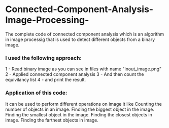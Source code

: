 # Connected-Component-Analysis-Image-Processing-
The complete code of connected component analysis which is an algorithm in image processig that is used to detect different objects from a binary image.
### I used the following approach:
1 - Read binary image as you can see in files with name "inout_image.png"
2 - Applied connected component analysis 
3 - And then count the equivilancy list
4 - and print the result.
### Application of this code:
It can be used to  perform different operations on image  it like 
Counting the number of objects in an image.
Finding the biggest object in the image.
Finding the smallest object in the image.
Finding the closest objects in image.
Finding the farthest objects in image.
